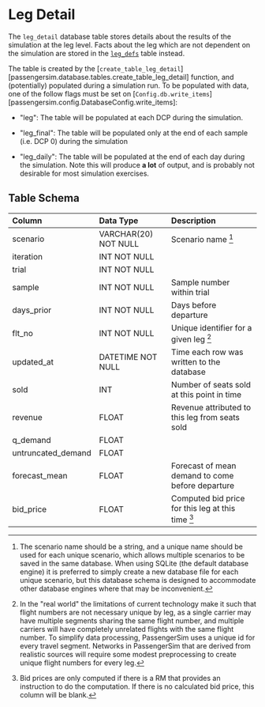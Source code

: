 # Leg Detail

The `leg_detail` database table stores details about the results of the
simulation at the leg level.  Facts about the leg which are not dependent
on the simulation are stored in the [`leg_defs`](leg_defs.md) table instead.

The table is created by the [`create_table_leg_detail`]
[passengersim.database.tables.create_table_leg_detail] function, and (potentially)
populated during a simulation run.  To be populated with data, one of the follow
flags must be set on [`Config.db.write_items`][passengersim.config.DatabaseConfig.write_items]:

- "leg": The table will be populated at each DCP during the simulation.

- "leg_final": The table will be populated only at the end of each sample (i.e. DCP 0) during the simulation

- "leg_daily": The table will be populated at the end of each day during the simulation. Note
this will produce **a lot** of output, and is probably not desirable for most
simulation exercises.


## Table Schema

| Column             | Data Type            | Description                                       |
|:-------------------|:---------------------|:--------------------------------------------------|
| scenario           | VARCHAR(20) NOT NULL | Scenario name [^1]                                |
| iteration          | INT NOT NULL         |                                                   |
| trial              | INT NOT NULL         |                                                   |
| sample  	          | INT NOT NULL         | Sample number within trial                        |
| days_prior         | INT NOT NULL         | Days before departure                             |
| flt_no             | INT NOT NULL         | Unique identifier for a given leg [^3]            |
| updated_at         | DATETIME NOT NULL    | Time each row was written to the database         |
| sold	              | INT                  | Number of seats sold at this point in time        |
| revenue            | FLOAT                | Revenue attributed to this leg from seats sold    |
| q_demand           | FLOAT                |                                                   |
| untruncated_demand | FLOAT                |                                                   |
| forecast_mean      | FLOAT                | Forecast of mean demand to come before departure  |
| bid_price          | FLOAT                | Computed bid price for this leg at this time [^2] |

[^1]:
    The scenario name should be a string, and a unique name should be used for
    each unique scenario, which allows multiple scenarios to be saved in the
    same database.  When using SQLite (the default database engine) it is preferred
    to simply create a new database file for each unique scenario, but this
    database schema is designed to accommodate other database engines where that
    may be inconvenient.

[^2]:
    Bid prices are only computed if there is a RM that provides an instruction to
    do the computation.  If there is no calculated bid price, this column will be
    blank.

[^3]:
    In the "real world" the limitations of current technology make it such that
    flight numbers are not necessary unique by leg, as a single carrier may have
    multiple segments sharing the same flight number, and multiple carriers will
    have completely unrelated flights with the same flight number.  To simplify
    data processing, PassengerSim uses a unique id for every travel segment. Networks
    in PassengerSim that are derived from realistic sources will require some
    modest preprocessing to create unique flight numbers for every leg.
